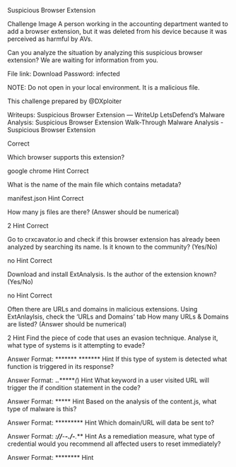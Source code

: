 Suspicious Browser Extension

Challenge Image
A person working in the accounting department wanted to add a browser extension, but it was deleted from his device because it was perceived as harmful by AVs.

Can you analyze the situation by analyzing this suspicious browser extension? We are waiting for information from you.


File link: Download Password: infected

NOTE: Do not open in your local environment. It is a malicious file.

This challenge prepared by @DXploiter


Writeups:
Suspicious Browser Extension — WriteUp
LetsDefend’s Malware Analysis: Suspicious Browser Extension Walk-Through
Malware Analysis - Suspicious Browser Extension

Correct

Which browser supports this extension?

google chrome
Hint
Correct

What is the name of the main file which contains metadata?

manifest.json
Hint
Correct

How many js files are there? (Answer should be numerical)

2
Hint
Correct

Go to crxcavator.io and check if this browser extension has already been analyzed by searching its name. Is it known to the community? (Yes/No)

no
Hint
Correct

Download and install ExtAnalysis. Is the author of the extension known? (Yes/No)

no
Hint
Correct

Often there are URLs and domains in malicious extensions. Using ExtAnlaylsis, check the ‘URLs and Domains’ tab How many URLs & Domains are listed? (Answer should be numerical)

2
Hint
Find the piece of code that uses an evasion technique. Analyse it, what type of systems is it attempting to evade?

Answer Format: ******* *******
Hint
If this type of system is detected what function is triggered in its response?

Answer Format: ******.*********.*********(*)
Hint
What keyword in a user visited URL will trigger the if condition statement in the code?

Answer Format: *****
Hint
Based on the analysis of the content.js, what type of malware is this?

Answer Format: *********
Hint
Which domain/URL will data be sent to?

Answer Format: *****://******-*********-**.***/*********-*******.***
Hint
As a remediation measure, what type of credential would you recommend all affected users to reset immediately?

Answer Format: ********
Hint